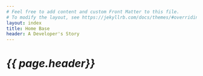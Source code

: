 ```yaml
---
# Feel free to add content and custom Front Matter to this file.
# To modify the layout, see https://jekyllrb.com/docs/themes/#overriding-theme-defaults]
layout: index
title: Home Base 
header: A Developer's Story
---
```


<div class ="fa-4x"> <i class="fab fa-connectdevelop" data-fa-transform="shrink-8" style="background: greenyellow></i> </div> 
<head>
<link rel="stylesheet" type="text/css" href="main.css">
<script src="https://kit.fontawesome.com/c6be4965ce.js" crossorigin="anonymous"></script>

</head>

<h1>
{{ page.header}}
</h1>

